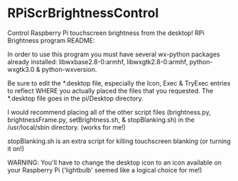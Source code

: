 # RPiScrBrightnessControl
Control Raspberry Pi touchscreen brightness from the desktop!
RPi Brightness program README:

In order to use this program you must have several wx-python packages
already installed:  libwxbase2.8-0:armhf, libwxgtk2.8-0:armhf, python-wxgtk3.0
& python-wxversion.

Be sure to edit the *.desktop file, especially the Icon, Exec & TryExec
entries to reflect WHERE you actually placed the files that you requested.
The *.desktop file goes in the pi/Desktop directory.

I would recommend placing all of the other script files (brightness.py,
brightnessFrame.py, setBrightness.sh, & stopBlanking.sh) in the /usr/local/sbin
directory. (works for me!)

stopBlanking.sh  is an extra script for killing touchscreen blanking (or
turning it on!)

WARNING:  You'll have to change the desktop icon to an icon available on your
Raspberry Pi ('lightbulb' seemed like a logical choice for me!) 
